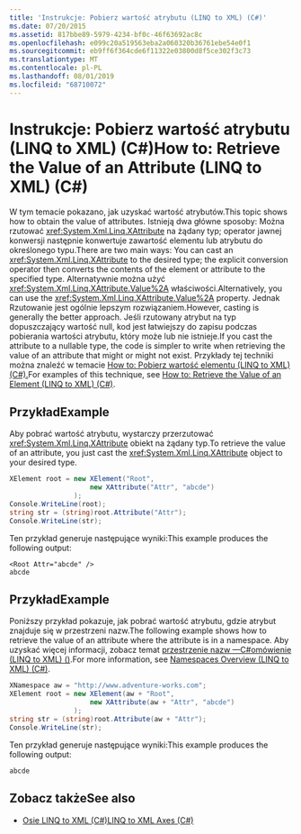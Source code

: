 ```yaml
---
title: 'Instrukcje: Pobierz wartość atrybutu (LINQ to XML) (C#)'
ms.date: 07/20/2015
ms.assetid: 817bbe89-5979-4234-bf0c-46f63692ac8c
ms.openlocfilehash: e099c20a519563eba2a060320b36761ebe54e0f1
ms.sourcegitcommit: eb9ff6f364cde6f11322e03800d8f5ce302f3c73
ms.translationtype: MT
ms.contentlocale: pl-PL
ms.lasthandoff: 08/01/2019
ms.locfileid: "68710072"
---
```

# <a name="how-to-retrieve-the-value-of-an-attribute-linq-to-xml-c"></a><span data-ttu-id="5ffbe-102">Instrukcje: Pobierz wartość atrybutu (LINQ to XML) (C#)</span><span class="sxs-lookup"><span data-stu-id="5ffbe-102">How to: Retrieve the Value of an Attribute (LINQ to XML) (C#)</span></span>
<span data-ttu-id="5ffbe-103">W tym temacie pokazano, jak uzyskać wartość atrybutów.</span><span class="sxs-lookup"><span data-stu-id="5ffbe-103">This topic shows how to obtain the value of attributes.</span></span> <span data-ttu-id="5ffbe-104">Istnieją dwa główne sposoby: Można rzutować <xref:System.Xml.Linq.XAttribute> na żądany typ; operator jawnej konwersji następnie konwertuje zawartość elementu lub atrybutu do określonego typu.</span><span class="sxs-lookup"><span data-stu-id="5ffbe-104">There are two main ways: You can cast an <xref:System.Xml.Linq.XAttribute> to the desired type; the explicit conversion operator then converts the contents of the element or attribute to the specified type.</span></span> <span data-ttu-id="5ffbe-105">Alternatywnie można użyć <xref:System.Xml.Linq.XAttribute.Value%2A> właściwości.</span><span class="sxs-lookup"><span data-stu-id="5ffbe-105">Alternatively, you can use the <xref:System.Xml.Linq.XAttribute.Value%2A> property.</span></span> <span data-ttu-id="5ffbe-106">Jednak Rzutowanie jest ogólnie lepszym rozwiązaniem.</span><span class="sxs-lookup"><span data-stu-id="5ffbe-106">However, casting is generally the better approach.</span></span> <span data-ttu-id="5ffbe-107">Jeśli rzutowany atrybut na typ dopuszczający wartość null, kod jest łatwiejszy do zapisu podczas pobierania wartości atrybutu, który może lub nie istnieje.</span><span class="sxs-lookup"><span data-stu-id="5ffbe-107">If you cast the attribute to a nullable type, the code is simpler to write when retrieving the value of an attribute that might or might not exist.</span></span> <span data-ttu-id="5ffbe-108">Przykłady tej techniki można znaleźć w temacie [How to: Pobierz wartość elementu (LINQ to XML) (C#).](../../../../csharp/programming-guide/concepts/linq/how-to-retrieve-the-value-of-an-element-linq-to-xml.md)</span><span class="sxs-lookup"><span data-stu-id="5ffbe-108">For examples of this technique, see [How to: Retrieve the Value of an Element (LINQ to XML) (C#)](../../../../csharp/programming-guide/concepts/linq/how-to-retrieve-the-value-of-an-element-linq-to-xml.md).</span></span>  
  
## <a name="example"></a><span data-ttu-id="5ffbe-109">Przykład</span><span class="sxs-lookup"><span data-stu-id="5ffbe-109">Example</span></span>  
 <span data-ttu-id="5ffbe-110">Aby pobrać wartość atrybutu, wystarczy przerzutować <xref:System.Xml.Linq.XAttribute> obiekt na żądany typ.</span><span class="sxs-lookup"><span data-stu-id="5ffbe-110">To retrieve the value of an attribute, you just cast the <xref:System.Xml.Linq.XAttribute> object to your desired type.</span></span>  
  
```csharp  
XElement root = new XElement("Root",  
                    new XAttribute("Attr", "abcde")  
                );  
Console.WriteLine(root);  
string str = (string)root.Attribute("Attr");  
Console.WriteLine(str);  
```  
  
 <span data-ttu-id="5ffbe-111">Ten przykład generuje następujące wyniki:</span><span class="sxs-lookup"><span data-stu-id="5ffbe-111">This example produces the following output:</span></span>  
  
```  
<Root Attr="abcde" />  
abcde  
```  
  
## <a name="example"></a><span data-ttu-id="5ffbe-112">Przykład</span><span class="sxs-lookup"><span data-stu-id="5ffbe-112">Example</span></span>  
 <span data-ttu-id="5ffbe-113">Poniższy przykład pokazuje, jak pobrać wartość atrybutu, gdzie atrybut znajduje się w przestrzeni nazw.</span><span class="sxs-lookup"><span data-stu-id="5ffbe-113">The following example shows how to retrieve the value of an attribute where the attribute is in a namespace.</span></span> <span data-ttu-id="5ffbe-114">Aby uzyskać więcej informacji, zobacz temat [przestrzenie nazw —C#omówienie (LINQ to XML) ()](namespaces-overview-linq-to-xml.md).</span><span class="sxs-lookup"><span data-stu-id="5ffbe-114">For more information, see [Namespaces Overview (LINQ to XML) (C#)](namespaces-overview-linq-to-xml.md).</span></span>  
  
```csharp  
XNamespace aw = "http://www.adventure-works.com";  
XElement root = new XElement(aw + "Root",  
                    new XAttribute(aw + "Attr", "abcde")  
                );  
string str = (string)root.Attribute(aw + "Attr");  
Console.WriteLine(str);  
```  
  
 <span data-ttu-id="5ffbe-115">Ten przykład generuje następujące wyniki:</span><span class="sxs-lookup"><span data-stu-id="5ffbe-115">This example produces the following output:</span></span>  
  
```  
abcde  
```  
  
## <a name="see-also"></a><span data-ttu-id="5ffbe-116">Zobacz także</span><span class="sxs-lookup"><span data-stu-id="5ffbe-116">See also</span></span>

- [<span data-ttu-id="5ffbe-117">Osie LINQ to XML (C#)</span><span class="sxs-lookup"><span data-stu-id="5ffbe-117">LINQ to XML Axes (C#)</span></span>](../../../../csharp/programming-guide/concepts/linq/linq-to-xml-axes-overview.md)
